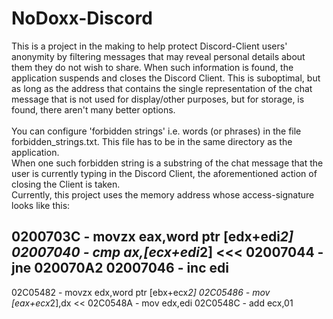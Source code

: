 # NoDoxx-Discord

This is a project in the making to help protect Discord-Client users' anonymity by filtering messages that may reveal personal details about them they do not wish to share.
When such information is found, the application suspends and closes the Discord Client.
This is suboptimal, but as long as the address that contains the single representation of the chat message that is not used for display/other purposes, but for storage, is found, there aren't many better options.<br>
<br>
You can configure 'forbidden strings' i.e. words (or phrases) in the file forbidden_strings.txt. This file has to be in the same directory as the application.<br>
When one such forbidden string is a substring of the chat message that the user is currently typing in the Discord Client, the aforementioned action of closing the Client is taken.<br>
Currently, this project uses the memory address whose access-signature looks like this:<br>

0200703C - movzx eax,word ptr [edx+edi*2]
02007040 - cmp ax,[ecx+edi*2] <<<
02007044 - jne 020070A2
02007046 - inc edi
------------------
02C05482 - movzx edx,word ptr [ebx+ecx*2]
02C05486 - mov [eax+ecx*2],dx <<
02C0548A - mov edx,edi
02C0548C - add ecx,01
